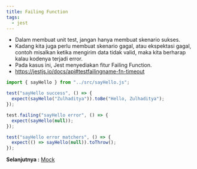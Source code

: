 ```yaml
---
title: Failing Function
tags:
  - jest
---
```


- Dalam membuat unit test, jangan hanya membuat skenario sukses.
- Kadang kita juga perlu membuat skenario gagal, atau ekspektasi gagal, contoh misalkan ketika mengirim data tidak valid, maka kita berharap kalau kodenya terjadi error.
- Pada kasus ini, Jest menyediakan fitur Failing Function.
- https://jestjs.io/docs/api#testfailingname-fn-timeout

```js
import { sayHello } from "../src/sayHello.js";

test("sayHello success", () => {
  expect(sayHello("Zulhaditya")).toBe("Hello, Zulhaditya");
});

test.failing("sayHello error", () => {
  expect(sayHello(null));
});

test("sayHello error matchers", () => {
  expect(() => sayHello(null)).toThrow();
});
```

**Selanjutnya :** [Mock](mock.md)
